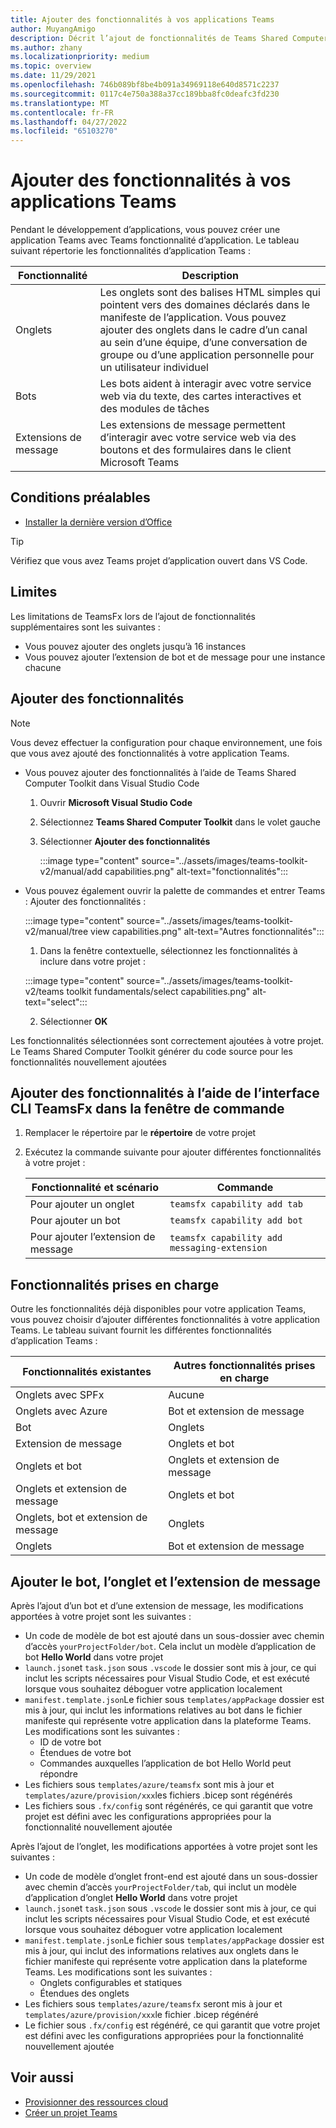 ```yaml
---
title: Ajouter des fonctionnalités à vos applications Teams
author: MuyangAmigo
description: Décrit l’ajout de fonctionnalités de Teams Shared Computer Toolkit
ms.author: zhany
ms.localizationpriority: medium
ms.topic: overview
ms.date: 11/29/2021
ms.openlocfilehash: 746b089bf8be4b091a34969118e640d8571c2237
ms.sourcegitcommit: 0117c4e750a388a37cc189bba8fc0deafc3fd230
ms.translationtype: MT
ms.contentlocale: fr-FR
ms.lasthandoff: 04/27/2022
ms.locfileid: "65103270"
---
```

# <a name="add-capabilities-to-your-teams-apps"></a>Ajouter des fonctionnalités à vos applications Teams

Pendant le développement d’applications, vous pouvez créer une application Teams avec Teams fonctionnalité d’application. Le tableau suivant répertorie les fonctionnalités d’application Teams :

|**Fonctionnalité**|**Description**|
|--------|-------------|
| Onglets |  Les onglets sont des balises HTML simples qui pointent vers des domaines déclarés dans le manifeste de l’application. Vous pouvez ajouter des onglets dans le cadre d’un canal au sein d’une équipe, d’une conversation de groupe ou d’une application personnelle pour un utilisateur individuel|
| Bots |  Les bots aident à interagir avec votre service web via du texte, des cartes interactives et des modules de tâches|
| Extensions de message | Les extensions de message permettent d’interagir avec votre service web via des boutons et des formulaires dans le client Microsoft Teams|

## <a name="prerequisite"></a>Conditions préalables

* [Installer la dernière version d’Office](https://marketplace.visualstudio.com/items?itemName=TeamsDevApp.ms-teams-vscode-extension)

> [!TIP]
> Vérifiez que vous avez Teams projet d’application ouvert dans VS Code.

## <a name="limitations"></a>Limites

Les limitations de TeamsFx lors de l’ajout de fonctionnalités supplémentaires sont les suivantes :

* Vous pouvez ajouter des onglets jusqu’à 16 instances
* Vous pouvez ajouter l’extension de bot et de message pour une instance chacune

## <a name="add-capabilities"></a>Ajouter des fonctionnalités

> [!Note]
> Vous devez effectuer la configuration pour chaque environnement, une fois que vous avez ajouté des fonctionnalités à votre application Teams.
* Vous pouvez ajouter des fonctionnalités à l’aide de Teams Shared Computer Toolkit dans Visual Studio Code
    1. Ouvrir **Microsoft Visual Studio Code**
    1. Sélectionnez **Teams Shared Computer Toolkit** dans le volet gauche
    1. Sélectionner **Ajouter des fonctionnalités**

        :::image type="content" source="../assets/images/teams-toolkit-v2/manual/add capabilities.png" alt-text="fonctionnalités":::

*   Vous pouvez également ouvrir la palette de commandes et entrer Teams : Ajouter des fonctionnalités :

    :::image type="content" source="../assets/images/teams-toolkit-v2/manual/tree view capabilities.png" alt-text="Autres fonctionnalités":::


    1. Dans la fenêtre contextuelle, sélectionnez les fonctionnalités à inclure dans votre projet :

    :::image type="content" source="../assets/images/teams-toolkit-v2/teams toolkit fundamentals/select capabilities.png" alt-text="select":::

    2. Sélectionner **OK**

Les fonctionnalités sélectionnées sont correctement ajoutées à votre projet. Le Teams Shared Computer Toolkit générer du code source pour les fonctionnalités nouvellement ajoutées

## <a name="add-capabilities-using-teamsfx-cli-in-command-window"></a>Ajouter des fonctionnalités à l’aide de l’interface CLI TeamsFx dans la fenêtre de commande

1. Remplacer le répertoire par le **répertoire** de votre projet
1. Exécutez la commande suivante pour ajouter différentes fonctionnalités à votre projet :

   |Fonctionnalité et scénario| Commande|
   |-----------------------|----------|
   |Pour ajouter un onglet|`teamsfx capability add tab`|
   |Pour ajouter un bot|`teamsfx capability add bot`|
   |Pour ajouter l’extension de message|`teamsfx capability add messaging-extension`|

## <a name="supported-capabilities"></a>Fonctionnalités prises en charge

Outre les fonctionnalités déjà disponibles pour votre application Teams, vous pouvez choisir d’ajouter différentes fonctionnalités à votre application Teams. Le tableau suivant fournit les différentes fonctionnalités d’application Teams :

|Fonctionnalités existantes|Autres fonctionnalités prises en charge|
|--------------------|--------------------|
|Onglets avec SPFx|Aucune|
|Onglets avec Azure|Bot et extension de message|
|Bot|Onglets|
|Extension de message|Onglets et bot|
|Onglets et bot|Onglets et extension de message|
|Onglets et extension de message|Onglets et bot|
|Onglets, bot et extension de message|Onglets|
|Onglets |Bot et extension de message|

## <a name="add-bot-tab-and-message-extension"></a>Ajouter le bot, l’onglet et l’extension de message

Après l’ajout d’un bot et d’une extension de message, les modifications apportées à votre projet sont les suivantes :

* Un code de modèle de bot est ajouté dans un sous-dossier avec chemin d’accès `yourProjectFolder/bot`. Cela inclut un modèle d’application de bot **Hello World** dans votre projet
* `launch.json`et `task.json` sous `.vscode` le dossier sont mis à jour, ce qui inclut les scripts nécessaires pour Visual Studio Code, et est exécuté lorsque vous souhaitez déboguer votre application localement
* `manifest.template.json`Le fichier sous `templates/appPackage` dossier est mis à jour, qui inclut les informations relatives au bot dans le fichier manifeste qui représente votre application dans la plateforme Teams. Les modifications sont les suivantes :
  * ID de votre bot
  * Étendues de votre bot
  * Commandes auxquelles l’application de bot Hello World peut répondre
* Les fichiers sous `templates/azure/teamsfx` sont mis à jour et `templates/azure/provision/xxx`les fichiers .bicep sont régénérés
* Les fichiers sous `.fx/config` sont régénérés, ce qui garantit que votre projet est défini avec les configurations appropriées pour la fonctionnalité nouvellement ajoutée

Après l’ajout de l’onglet, les modifications apportées à votre projet sont les suivantes :

* Un code de modèle d’onglet front-end est ajouté dans un sous-dossier avec chemin d’accès `yourProjectFolder/tab`, qui inclut un modèle d’application d’onglet **Hello World** dans votre projet
* `launch.json`et `task.json` sous `.vscode` le dossier sont mis à jour, ce qui inclut les scripts nécessaires pour Visual Studio Code, et est exécuté lorsque vous souhaitez déboguer votre application localement
* `manifest.template.json`Le fichier sous `templates/appPackage` dossier est mis à jour, qui inclut des informations relatives aux onglets dans le fichier manifeste qui représente votre application dans la plateforme Teams. Les modifications sont les suivantes :
  * Onglets configurables et statiques
  * Étendues des onglets
* Les fichiers sous `templates/azure/teamsfx` seront mis à jour et `templates/azure/provision/xxx`le fichier .bicep régénéré
* Le fichier sous `.fx/config` est régénéré, ce qui garantit que votre projet est défini avec les configurations appropriées pour la fonctionnalité nouvellement ajoutée


## <a name="see-also"></a>Voir aussi

* [Provisionner des ressources cloud](provision.md)
* [Créer un projet Teams](create-new-project.md)
